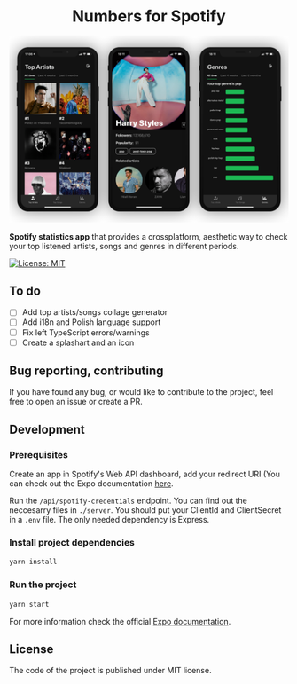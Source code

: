 <div align="center">
 <h1>Numbers for Spotify</h1>
 <img src="https://github.com/Shizerq/numbersforspotify/blob/master/resources/mockup_three_screens.png?raw=true" />
</div>

**Spotify statistics app** that provides a crossplatform, aesthetic way to check your top listened artists, songs and genres in different periods.

[![License: MIT](https://img.shields.io/badge/License-MIT-yellow.svg)](https://opensource.org/licenses/MIT)

## To do
- [ ] Add top artists/songs collage generator
- [ ] Add i18n and Polish language support
- [ ] Fix left TypeScript errors/warnings
- [ ] Create a splashart and an icon

## Bug reporting, contributing
If you have found any bug, or would like to contribute to the project, feel free to open an issue or create a PR.

## Development

### Prerequisites

Create an app in Spotify's Web API dashboard, add your redirect URI (You can check out the Expo documentation <a href="https://docs.expo.io/guides/authentication/#spotify">here</a>.

Run the ```/api/spotify-credentials``` endpoint. You can find out the neccesarry files in ```./server```. 
You should put your ClientId and ClientSecret in a ```.env``` file.
The only needed dependency is Express.

### Install project dependencies

```bash 
yarn install
```

### Run the project
```bash
yarn start
```

For more information check the official <a href="https://docs.expo.io/workflow/expo-cli/">Expo documentation</a>.

## License

The code of the project is published under MIT license. <br />
